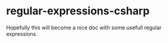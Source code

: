 # regular-expressions-csharp
Hopefully this will become a nice doc with some usefull regular expressions.
